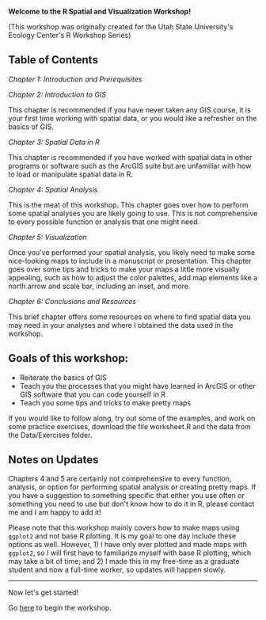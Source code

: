 **Welcome to the R Spatial and Visualization Workshop!**

(This workshop was originally created for the Utah State University's Ecology Center's R Workshop Series)

## Table of Contents

*Chapter 1: Introduction and Prerequisites*
  

*Chapter 2: Introduction to GIS*

This chapter is recommended if you have never taken any GIS course, it is your first time working with spatial data, or you would like a refresher on the basics of GIS.
  

*Chapter 3: Spatial Data in R*

This chapter is recommended if you have worked with spatial data in other programs or software such as the ArcGIS suite but are unfamiliar with how to load or manipulate spatial data in R.
  

*Chapter 4: Spatial Analysis*

This is the meat of this workshop. This chapter goes over how to perform some spatial analyses you are likely going to use. This is not comprehensive to every possible function or analysis that one might need. 
  

*Chapter 5: Visualization*

Once you've performed your spatial analysis, you likely need to make some nice-looking maps to include in a manuscript or presentation. This chapter goes over some tips and tricks to make your maps a little more visually appealing, such as how to adjust the color palettes, add map elements like a north arrow and scale bar, including an inset, and more.
  

*Chapter 6: Conclusions and Resources*

This brief chapter offers some resources on where to find spatial data you may need in your analyses and where I obtained the data used in the workshop.
  

## Goals of this workshop:

* Reiterate the basics of GIS
* Teach you the processes that you might have learned in ArcGIS or other GIS software that you can code yourself in R
* Teach you some tips and tricks to make pretty maps 

If you would like to follow along, try out some of the examples, and work on some practice exercises, download the file worksheet.R and the data from the Data/Exercises folder.
  

## Notes on Updates

Chapters 4 and 5 are certainly not comprehensive to every function, analysis, or option for performing spatial analysis or creating pretty maps. If you have a suggestion to something specific that either you use often or something you need to use but don't know how to do it in R, please contact me and I am happy to add it!

Please note that this workshop mainly covers how to make maps using `ggplot2` and not base R plotting. It is my goal to one day include these options as well. However, 1) I have only ever plotted and made maps with `ggplot2`, so I will first have to familiarize myself with base R plotting, which may take a bit of time; and 2) I made this in my free-time as a graduate student and now a full-time worker, so updates will happen slowly.

***

Now let's get started! 

Go [here](https://ronanhart.github.io/R_Spatial_Visualization/) to begin the workshop.
